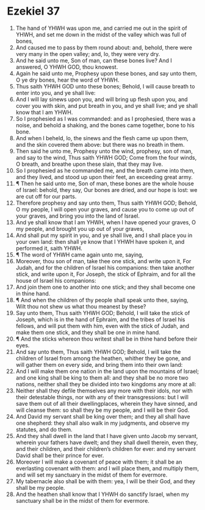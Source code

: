 ﻿# Ezekiel 37
1. The hand of YHWH was upon me, and carried me out in the spirit of YHWH, and set me down in the midst of the valley which was full of bones, 
2. And caused me to pass by them round about: and, behold, there were very many in the open valley; and, lo, they were very dry. 
3. And he said unto me, Son of man, can these bones live? And I answered, O YHWH GOD, thou knowest. 
4. Again he said unto me, Prophesy upon these bones, and say unto them, O ye dry bones, hear the word of YHWH. 
5. Thus saith YHWH GOD unto these bones; Behold, I will cause breath to enter into you, and ye shall live: 
6. And I will lay sinews upon you, and will bring up flesh upon you, and cover you with skin, and put breath in you, and ye shall live; and ye shall know that I am YHWH. 
7. So I prophesied as I was commanded: and as I prophesied, there was a noise, and behold a shaking, and the bones came together, bone to his bone. 
8. And when I beheld, lo, the sinews and the flesh came up upon them, and the skin covered them above: but there was no breath in them. 
9. Then said he unto me, Prophesy unto the wind, prophesy, son of man, and say to the wind, Thus saith YHWH GOD; Come from the four winds, O breath, and breathe upon these slain, that they may live. 
10. So I prophesied as he commanded me, and the breath came into them, and they lived, and stood up upon their feet, an exceeding great army. 
11. ¶ Then he said unto me, Son of man, these bones are the whole house of Israel: behold, they say, Our bones are dried, and our hope is lost: we are cut off for our parts. 
12. Therefore prophesy and say unto them, Thus saith YHWH GOD; Behold, O my people, I will open your graves, and cause you to come up out of your graves, and bring you into the land of Israel. 
13. And ye shall know that I am YHWH, when I have opened your graves, O my people, and brought you up out of your graves, 
14. And shall put my spirit in you, and ye shall live, and I shall place you in your own land: then shall ye know that I YHWH have spoken it, and performed it, saith YHWH. 
15. ¶ The word of YHWH came again unto me, saying, 
16. Moreover, thou son of man, take thee one stick, and write upon it, For Judah, and for the children of Israel his companions: then take another stick, and write upon it, For Joseph, the stick of Ephraim, and for all the house of Israel his companions: 
17. And join them one to another into one stick; and they shall become one in thine hand. 
18. ¶ And when the children of thy people shall speak unto thee, saying, Wilt thou not shew us what thou meanest by these? 
19. Say unto them, Thus saith YHWH GOD; Behold, I will take the stick of Joseph, which is in the hand of Ephraim, and the tribes of Israel his fellows, and will put them with him, even with the stick of Judah, and make them one stick, and they shall be one in mine hand. 
20. ¶ And the sticks whereon thou writest shall be in thine hand before their eyes. 
21. And say unto them, Thus saith YHWH GOD; Behold, I will take the children of Israel from among the heathen, whither they be gone, and will gather them on every side, and bring them into their own land: 
22. And I will make them one nation in the land upon the mountains of Israel; and one king shall be king to them all: and they shall be no more two nations, neither shall they be divided into two kingdoms any more at all: 
23. Neither shall they defile themselves any more with their idols, nor with their detestable things, nor with any of their transgressions: but I will save them out of all their dwellingplaces, wherein they have sinned, and will cleanse them: so shall they be my people, and I will be their God. 
24. And David my servant shall be king over them; and they all shall have one shepherd: they shall also walk in my judgments, and observe my statutes, and do them. 
25. And they shall dwell in the land that I have given unto Jacob my servant, wherein your fathers have dwelt; and they shall dwell therein, even they, and their children, and their children’s children for ever: and my servant David shall be their prince for ever. 
26. Moreover I will make a covenant of peace with them; it shall be an everlasting covenant with them: and I will place them, and multiply them, and will set my sanctuary in the midst of them for evermore. 
27. My tabernacle also shall be with them: yea, I will be their God, and they shall be my people. 
28. And the heathen shall know that I YHWH do sanctify Israel, when my sanctuary shall be in the midst of them for evermore. 
